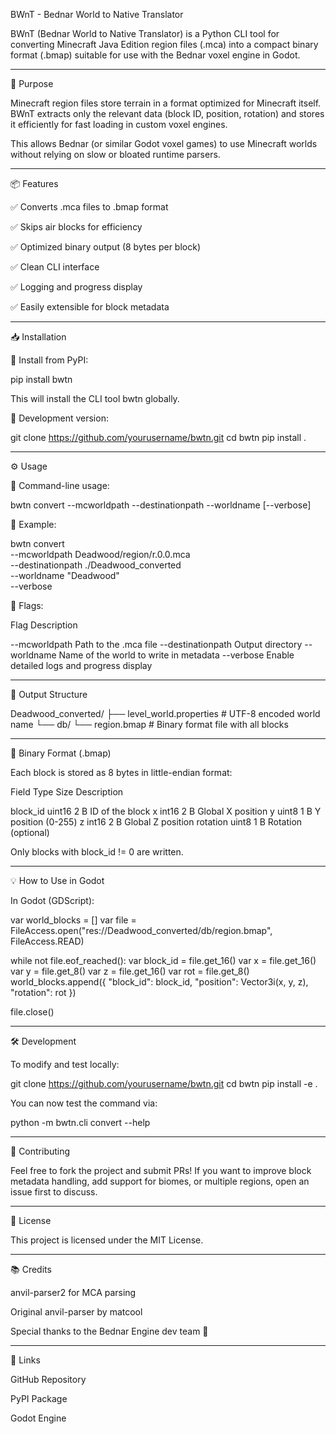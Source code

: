 BWnT - Bednar World to Native Translator

BWnT (Bednar World to Native Translator) is a Python CLI tool for converting Minecraft Java Edition region files (.mca) into a compact binary format (.bmap) suitable for use with the Bednar voxel engine in Godot.


---

🧠 Purpose

Minecraft region files store terrain in a format optimized for Minecraft itself. BWnT extracts only the relevant data (block ID, position, rotation) and stores it efficiently for fast loading in custom voxel engines.

This allows Bednar (or similar Godot voxel games) to use Minecraft worlds without relying on slow or bloated runtime parsers.


---

📦 Features

✅ Converts .mca files to .bmap format

✅ Skips air blocks for efficiency

✅ Optimized binary output (8 bytes per block)

✅ Clean CLI interface

✅ Logging and progress display

✅ Easily extensible for block metadata



---

📥 Installation

🔹 Install from PyPI:

pip install bwtn

This will install the CLI tool bwtn globally.

🔹 Development version:

git clone https://github.com/yourusername/bwtn.git
cd bwtn
pip install .


---

⚙️ Usage

🔹 Command-line usage:

bwtn convert --mcworldpath <path-to-region> --destinationpath <output-folder> --worldname <name> [--verbose]

🔹 Example:

bwtn convert \
  --mcworldpath Deadwood/region/r.0.0.mca \
  --destinationpath ./Deadwood_converted \
  --worldname "Deadwood" \
  --verbose

🔹 Flags:

Flag	Description

--mcworldpath	Path to the .mca file
--destinationpath	Output directory
--worldname	Name of the world to write in metadata
--verbose	Enable detailed logs and progress display



---

📁 Output Structure

Deadwood_converted/
├── level_world.properties   # UTF-8 encoded world name
└── db/
    └── region.bmap          # Binary format file with all blocks


---

📄 Binary Format (.bmap)

Each block is stored as 8 bytes in little-endian format:

Field	Type	Size	Description

block_id	uint16	2 B	ID of the block
x	int16	2 B	Global X position
y	uint8	1 B	Y position (0-255)
z	int16	2 B	Global Z position
rotation	uint8	1 B	Rotation (optional)


Only blocks with block_id != 0 are written.


---

💡 How to Use in Godot

In Godot (GDScript):

var world_blocks = []
var file = FileAccess.open("res://Deadwood_converted/db/region.bmap", FileAccess.READ)

while not file.eof_reached():
    var block_id = file.get_16()
    var x = file.get_16()
    var y = file.get_8()
    var z = file.get_16()
    var rot = file.get_8()
    world_blocks.append({
        "block_id": block_id,
        "position": Vector3i(x, y, z),
        "rotation": rot
    })

file.close()


---

🛠 Development

To modify and test locally:

git clone https://github.com/yourusername/bwtn.git
cd bwtn
pip install -e .

You can now test the command via:

python -m bwtn.cli convert --help


---

📢 Contributing

Feel free to fork the project and submit PRs! If you want to improve block metadata handling, add support for biomes, or multiple regions, open an issue first to discuss.


---

📜 License

This project is licensed under the MIT License.


---

📚 Credits

anvil-parser2 for MCA parsing

Original anvil-parser by matcool

Special thanks to the Bednar Engine dev team 🚀



---

🔗 Links

GitHub Repository

PyPI Package

Godot Engine
